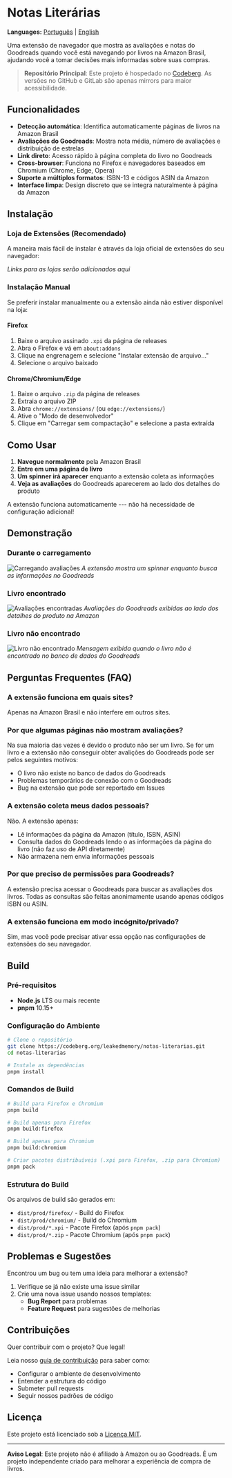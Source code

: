 # Notas Literárias

**Languages:** [Português](README.md) | [English](README.en.md)

Uma extensão de navegador que mostra as avaliações e notas do Goodreads quando
você está navegando por livros na Amazon Brasil, ajudando você a tomar decisões
mais informadas sobre suas compras.

> **Repositório Principal**: Este projeto é hospedado no
> [Codeberg](https://codeberg.org/leakedmemory/notas-literarias). As versões no
> GitHub e GitLab são apenas mirrors para maior acessibilidade.

## Funcionalidades

- **Detecção automática**: Identifica automaticamente páginas de livros na
  Amazon Brasil
- **Avaliações do Goodreads**: Mostra nota média, número de avaliações e
  distribuição de estrelas
- **Link direto**: Acesso rápido à página completa do livro no Goodreads
- **Cross-browser**: Funciona no Firefox e navegadores baseados em Chromium
  (Chrome, Edge, Opera)
- **Suporte a múltiplos formatos**: ISBN-13 e códigos ASIN da Amazon
- **Interface limpa**: Design discreto que se integra naturalmente à página da
  Amazon

## Instalação

### Loja de Extensões (Recomendado)

A maneira mais fácil de instalar é através da loja oficial de extensões do seu
navegador:

_Links para as lojas serão adicionados aqui_

### Instalação Manual

Se preferir instalar manualmente ou a extensão ainda não estiver disponível na
loja:

#### Firefox

1. Baixe o arquivo assinado `.xpi` da página de releases
2. Abra o Firefox e vá em `about:addons`
3. Clique na engrenagem e selecione "Instalar extensão de arquivo..."
4. Selecione o arquivo baixado

#### Chrome/Chromium/Edge

1. Baixe o arquivo `.zip` da página de releases
2. Extraia o arquivo ZIP
3. Abra `chrome://extensions/` (ou `edge://extensions/`)
4. Ative o "Modo de desenvolvedor"
5. Clique em "Carregar sem compactação" e selecione a pasta extraída

## Como Usar

1. **Navegue normalmente** pela Amazon Brasil
2. **Entre em uma página de livro**
3. **Um spinner irá aparecer** enquanto a extensão coleta as informações
4. **Veja as avaliações** do Goodreads aparecerem ao lado dos detalhes do
   produto

A extensão funciona automaticamente --- não há necessidade de configuração
adicional!

## Demonstração

### Durante o carregamento

![Carregando avaliações](screenshots/loading.jpg) _A extensão mostra um spinner
enquanto busca as informações no Goodreads_

### Livro encontrado

![Avaliações encontradas](screenshots/found.jpg) _Avaliações do Goodreads
exibidas ao lado dos detalhes do produto na Amazon_

### Livro não encontrado

![Livro não encontrado](screenshots/not-found.jpg) _Mensagem exibida quando o
livro não é encontrado no banco de dados do Goodreads_

## Perguntas Frequentes (FAQ)

### **A extensão funciona em quais sites?**

Apenas na Amazon Brasil e não interfere em outros sites.

### **Por que algumas páginas não mostram avaliações?**

Na sua maioria das vezes é devido o produto não ser um livro. Se for um livro e
a extensão não conseguir obter avalições do Goodreads pode ser pelos seguintes
motivos:

- O livro não existe no banco de dados do Goodreads
- Problemas temporários de conexão com o Goodreads
- Bug na extensão que pode ser reportado em Issues

### **A extensão coleta meus dados pessoais?**

Não. A extensão apenas:

- Lê informações da página da Amazon (título, ISBN, ASIN)
- Consulta dados do Goodreads lendo o as informações da página do livro (não faz
  uso de API diretamente)
- Não armazena nem envia informações pessoais

### **Por que preciso de permissões para Goodreads?**

A extensão precisa acessar o Goodreads para buscar as avaliações dos livros.
Todas as consultas são feitas anonimamente usando apenas códigos ISBN ou ASIN.

### **A extensão funciona em modo incógnito/privado?**

Sim, mas você pode precisar ativar essa opção nas configurações de extensões do
seu navegador.

## Build

### Pré-requisitos

- **Node.js** LTS ou mais recente
- **pnpm** 10.15+

### Configuração do Ambiente

```bash
# Clone o repositório
git clone https://codeberg.org/leakedmemory/notas-literarias.git
cd notas-literarias

# Instale as dependências
pnpm install
```

### Comandos de Build

```bash
# Build para Firefox e Chromium
pnpm build

# Build apenas para Firefox
pnpm build:firefox

# Build apenas para Chromium
pnpm build:chromium

# Criar pacotes distribuíveis (.xpi para Firefox, .zip para Chromium)
pnpm pack
```

### Estrutura do Build

Os arquivos de build são gerados em:

- `dist/prod/firefox/` - Build do Firefox
- `dist/prod/chromium/` - Build do Chromium
- `dist/prod/*.xpi` - Pacote Firefox (após `pnpm pack`)
- `dist/prod/*.zip` - Pacote Chromium (após `pnpm pack`)

## Problemas e Sugestões

Encontrou um bug ou tem uma ideia para melhorar a extensão?

1. Verifique se já não existe uma issue similar
2. Crie uma nova issue usando nossos templates:
   - **Bug Report** para problemas
   - **Feature Request** para sugestões de melhorias

## Contribuições

Quer contribuir com o projeto? Que legal!

Leia nosso [guia de contribuição](./CONTRIBUTING.md) para saber como:

- Configurar o ambiente de desenvolvimento
- Entender a estrutura do código
- Submeter pull requests
- Seguir nossos padrões de código

## Licença

Este projeto está licenciado sob a [Licença MIT](./LICENSE).

---

**Aviso Legal**: Este projeto não é afiliado à Amazon ou ao Goodreads. É um
projeto independente criado para melhorar a experiência de compra de livros.
